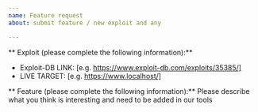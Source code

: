 ```yaml
---
name: Feature request
about: submit feature / new exploit and any

---
```


** Exploit (please complete the following information):**
 - Exploit-DB LINK: [e.g. https://www.exploit-db.com/exploits/35385/]
 - LIVE TARGET: [e.g. https://www.localhost/]

** Feature (please complete the following information):**
Please describe what you think is interesting and need to be added in our tools
